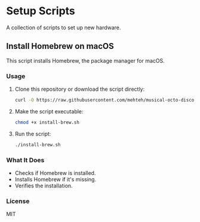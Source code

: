 # Setup Scripts

A collection of scripts to set up new hardware.

## Install Homebrew on macOS

This script installs Homebrew, the package manager for macOS.

### Usage

1. Clone this repository or download the script directly:
   ```bash
   curl -O https://raw.githubusercontent.com/mehteh/musical-octo-disco/main/setup-scripts/install-brew.sh
   ```

2. Make the script executable:
   ```bash
   chmod +x install-brew.sh
   ```

3. Run the script:
   ```bash
   ./install-brew.sh
   ```

### What It Does

- Checks if Homebrew is installed.
- Installs Homebrew if it's missing.
- Verifies the installation.

### License

MIT
